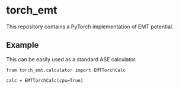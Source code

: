 # torch_emt

This repository contains a PyTorch implementation of EMT potential.

## Example 

This can be easily used as a standard ASE calculator. 

```
from torch_emt.calculator import EMTTorchCalc

calc = EMTTorchCalc(cpu=True)
```


